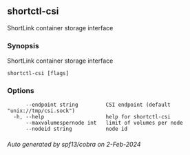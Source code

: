 ## shortctl-csi

ShortLink container storage interface

### Synopsis

ShortLink container storage interface

```
shortctl-csi [flags]
```

### Options

```
      --endpoint string         CSI endpoint (default "unix://tmp/csi.sock")
  -h, --help                    help for shortctl-csi
      --maxvolumespernode int   limit of volumes per node
      --nodeid string           node id
```

###### Auto generated by spf13/cobra on 2-Feb-2024
